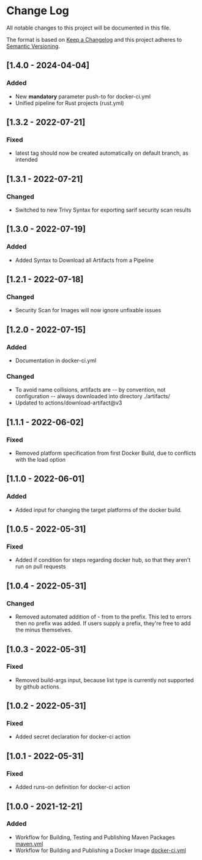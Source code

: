 # Change Log
All notable changes to this project will be documented in this file.

The format is based on [Keep a Changelog](http://keepachangelog.com/)
and this project adheres to [Semantic Versioning](http://semver.org/).

## [1.4.0 - 2024-04-04]
### Added
- New **mandatory** parameter push-to for docker-ci.yml
- Unified pipeline for Rust projects (rust.yml)
## [1.3.2 - 2022-07-21]
### Fixed
- latest tag should now be created automatically on default branch, as intended
## [1.3.1 - 2022-07-21]
### Changed
- Switched to new Trivy Syntax for exporting sarif security scan results
## [1.3.0 - 2022-07-19]
### Added
- Added Syntax to Download all Artifacts from a Pipeline
## [1.2.1 - 2022-07-18]
### Changed
- Security Scan for Images will now ignore unfixable issues
## [1.2.0 - 2022-07-15]
### Added
- Documentation in docker-ci.yml
### Changed
- To avoid name collisions, artifacts are -- by convention, not configuration -- always downloaded into directory ./artifacts/
- Updated to actions/download-artifact@v3

## [1.1.1 - 2022-06-02]
### Fixed
- Removed platform specification from first Docker Build, due to conflicts with the load option

## [1.1.0 - 2022-06-01]
### Added
- Added input for changing the target platforms of the docker build.

## [1.0.5 - 2022-05-31]
### Fixed
- Added if condition for steps regarding docker hub, so that they aren't run on pull requests

## [1.0.4 - 2022-05-31]
### Changed
- Removed automated addition of - from to the prefix. This led to errors then no prefix was added. If users supply a prefix, they're free to add the minus themselves.

## [1.0.3 - 2022-05-31]
### Fixed
- Removed build-args input, because list type is currently not supported by github actions.

## [1.0.2 - 2022-05-31]
### Fixed
- Added secret declaration for docker-ci action

## [1.0.1 - 2022-05-31]
### Fixed
- Added runs-on definition for docker-ci action

## [1.0.0 - 2021-12-21]
### Added
- Workflow for Building, Testing and Publishing Maven Packages [maven.yml](./github/workflows/maven.yml)
- Workflow for Building and Publishing a Docker Image [docker-ci.yml](./github/workflows/docker-ci.yml)
